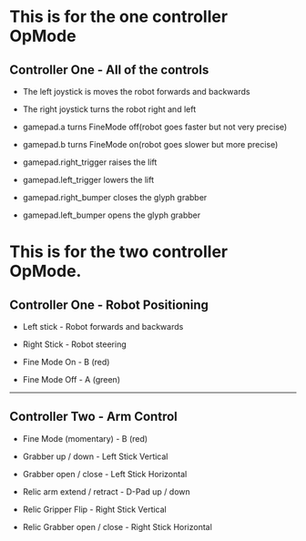 # This is for the one controller OpMode

## Controller One - All of the controls

- The left joystick is moves the robot forwards and backwards

- The right joystick turns the robot right and left

- gamepad.a turns FineMode off(robot goes faster but not very precise)

- gamepad.b turns FineMode on(robot goes slower but more precise)

- gamepad.right_trigger raises the lift

- gamepad.left_trigger lowers the lift

- gamepad.right_bumper closes the glyph grabber

- gamepad.left_bumper opens the glyph grabber



# This is for the two controller OpMode.

## Controller One - Robot Positioning

- Left stick - Robot forwards and backwards

- Right Stick - Robot steering

- Fine Mode On - B (red)

- Fine Mode Off - A (green)

---

## Controller Two - Arm Control

- Fine Mode (momentary) - B (red)

- Grabber up / down - Left Stick Vertical

- Grabber open / close - Left Stick Horizontal

- Relic arm extend / retract - D-Pad up / down

- Relic Gripper Flip - Right Stick Vertical

- Relic Grabber open / close - Right Stick Horizontal


